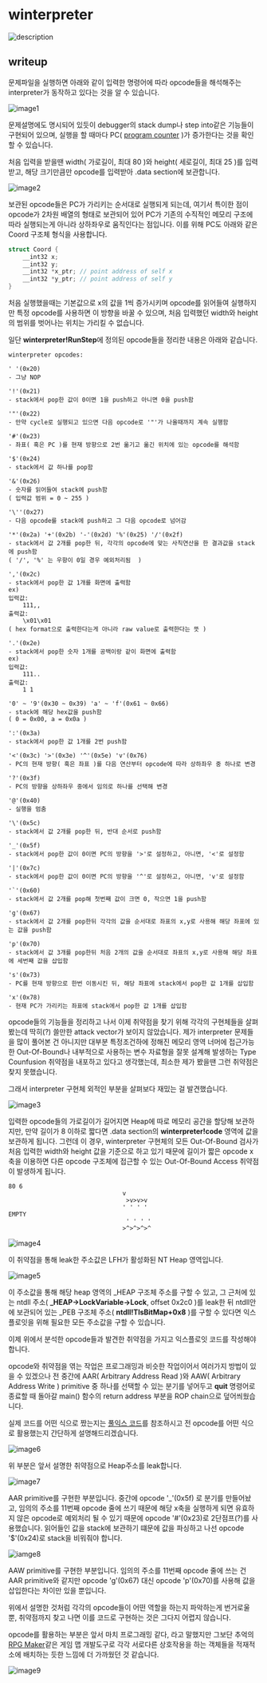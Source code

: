 # winterpreter

![description](images/description.png)


## writeup


문제파일을 실행하면 아래와 같이 입력한 명령어에 따라 opcode들을 해석해주는 interpreter가 동작하고 있다는 것을 알 수 있습니다.

![image1](images/image1.png)

문제설명에도 명시되어 있듯이 debugger의 stack dump나 step into같은 기능들이 구현되어 있으며, 실행을 할 때마다 PC( [program counter](https://en.wikipedia.org/wiki/Program_counter) )가 증가한다는 것을 확인할 수 있습니다. 

처음 입력을 받을땐 width( 가로길이, 최대 80 )와 height( 세로길이, 최대 25 )를 입력받고, 해당 크기만큼만 opcode를 입력받아 .data section에 보관합니다.

![image2](images/image2.png)

보관된 opcode들은 PC가 가리키는 순서대로 실행되게 되는데, 여기서 특이한 점이 opcode가 2차원 배열의 형태로 보관되어 있어 PC가 기존의 수직적인 메모리 구조에 따라 실행되는게 아니라 상하좌우로 움직인다는 점입니다. 이를 위해 PC도 아래와 같은 Coord 구조체 형식을 사용합니다.

```c
struct Coord {
    __int32 x;
    __int32 y;
    __int32 *x_ptr; // point address of self x
    __int32 *y_ptr; // point address of self y
}
```

처음 실행했을때는 기본값으로 x의 값을 1씩 증가시키며 opcode를 읽어들여 실행하지만 특정 opcode를 사용하면 이 방향을 바꿀 수 있으며, 처음 입력했던 width와 height의 범위를 벗어나는 위치는 가리킬 수 없습니다.

일단 **winterpreter!RunStep**에 정의된 opcode들을 정리한 내용은 아래와 같습니다.

```
winterpreter opcodes:

' '(0x20)
- 그냥 NOP

'!'(0x21)
- stack에서 pop한 값이 0이면 1을 push하고 아니면 0을 push함

'"'(0x22)
- 만약 cycle로 실행되고 있으면 다음 opcode로 '"'가 나올때까지 계속 실행함

'#'(0x23)
- 좌표( 혹은 PC )를 현재 방향으로 2번 옮기고 옮긴 위치에 있는 opcode를 해석함

'$'(0x24)
- stack에서 값 하나를 pop함

'&'(0x26)
- 숫자를 읽어들여 stack에 push함
( 입력값 범위 = 0 ~ 255 )

'\''(0x27)
- 다음 opcode를 stack에 push하고 그 다음 opcode로 넘어감

'*'(0x2a) '+'(0x2b) '-'(0x2d) '%'(0x25) '/'(0x2f)
- stack에서 값 2개를 pop한 뒤, 각각의 opcode에 맞는 사칙연산을 한 결과값을 stack에 push함
( '/', '%' 는 우항이 0일 경우 예외처리됨  )

','(0x2c)
- stack에서 pop한 값 1개를 화면에 출력함
ex)
입력값:
    111,,
출력값:
    \x01\x01
( hex format으로 출력한다는게 아니라 raw value로 출력한다는 뜻 )

'.'(0x2e)
- stack에서 pop한 숫자 1개를 공백이랑 같이 화면에 출력함 
ex)
입력값:
    111..
출력값:
    1 1

'0' ~ '9'(0x30 ~ 0x39) 'a' ~ 'f'(0x61 ~ 0x66)
- stack에 해당 hex값을 push함
( 0 = 0x00, a = 0x0a )

':'(0x3a)
- stack에서 pop한 값 1개를 2번 push함

'<'(0x3c) '>'(0x3e) '^'(0x5e) 'v'(0x76)
- PC의 현재 방향( 혹은 좌표 )를 다음 연산부터 opcode에 따라 상하좌우 중 하나로 변경 

'?'(0x3f)
- PC의 방향을 상하좌우 중에서 임의로 하나를 선택해 변경

'@'(0x40)
- 실행을 멈춤

'\'(0x5c)
- stack에서 값 2개를 pop한 뒤, 반대 순서로 push함

'_'(0x5f)
- stack에서 pop한 값이 0이면 PC의 방향을 '>'로 설정하고, 아니면, '<'로 설정함 

'|'(0x7c)
- stack에서 pop한 값이 0이면 PC의 방향을 '^'로 설정하고, 아니면, 'v'로 설정함 

'`'(0x60)
- stack에서 값 2개를 pop해 첫번째 값이 크면 0, 작으면 1을 push함

'g'(0x67)
- stack에서 값 2개를 pop한뒤 각각의 값을 순서대로 좌표의 x,y로 사용해 해당 좌표에 있는 값을 push함

'p'(0x70)
- stack에서 값 3개를 pop한뒤 처음 2개의 값을 순서대로 좌표의 x,y로 사용해 해당 좌표에 세번째 값을 삽입함

's'(0x73)
- PC를 현재 방향으로 한번 이동시킨 뒤, 해당 좌표에 stack에서 pop한 값 1개를 삽입함

'x'(0x78)
- 현재 PC가 가리키는 좌표에 stack에서 pop한 값 1개를 삽입함
```

opcode들의 기능들을 정리하고 나서 이제 취약점을 찾기 위해 각각의 구현체들을 살펴봤는데 딱히(?) 쓸만한 attack vector가 보이지 않았습니다. 제가 interpreter 문제들을 많이 풀어본 건 아니지만 대부분 특정조건하에 정해진 메모리 영역 너머에 접근가능한 Out-Of-Bound나 내부적으로 사용하는 변수 자료형을 잘못 설계해 발생하는 Type Counfusion 취약점을 내포하고 있다고 생각했는데, 최소한 제가 봤을땐 그런 취약점은 찾지 못했습니다.

그래서 interpreter 구현체 외적인 부분을 살펴보다 재밌는 걸 발견했습니다.

![image3](images/image3.png)

입력한 opcode들의 가로길이가 길어지면 Heap에 따로 메모리 공간을 할당해 보관하지만, 만약 길이가 8 이하로 짧다면 .data section의 **winterpreter!code** 영역에 값을 보관하게 됩니다. 그런데 이 경우, winterpreter 구현체의 모든 Out-Of-Bound 검사가 처음 입력한 width와 height 값을 기준으로 하고 있기 때문에 길이가 짧은 opcode x축을 이용하면 다른 opcode 구조체에 접근할 수 있는 Out-Of-Bound Access 취약점이 발생하게 됩니다.

```
80 6
                                v
                                 >v>v>v
                                ' ' ' '
EMPTY
                                 ' ' ' '
                                >^>^>^>^
```
![image4](images/image4.png)

이 취약점을 통해 leak한 주소값은 LFH가 활성화된 NT Heap 영역입니다.

![image5](images/image5.png)

이 주소값을 통해 해당 heap 영역의 _HEAP 구조체 주소를 구할 수 있고, 그 근처에 있는 ntdll 주소( **_HEAP->LockVariable->Lock**, offset 0x2c0 )를 leak한 뒤 ntdll안에 보관되어 있는 _PEB 구조체 주소( **ntdll!TlsBitMap+0x8** )를 구할 수 있다면 익스플로잇을 위해 필요한 모든 주소값을 구할 수 있습니다.

이제 위에서 분석한 opcode들과 발견한 취약점을 가지고 익스플로잇 코드를 작성해야 합니다.

opcode와 취약점을 엮는 작업은 프로그래밍과 비슷한 작업이어서 여러가지 방법이 있을 수 있겠으나 전 중간에 AAR( Arbitrary Address Read )와 AAW( Arbitrary Address Write ) primitive 중 하나를 선택할 수 있는 분기를 넣어두고 **quit** 명령어로 종료할 때 돌아갈 main() 함수의 return address 부분을 ROP chain으로 덮어씌웠습니다.

실제 코드를 어떤 식으로 짰는지는 [풀익스 코드](ex.py)를 참조하시고 전 opcode를 어떤 식으로 활용했는지 간단하게 설명해드리겠습니다.

![image6](images/image6.png)

위 부분은 앞서 설명한 취약점으로 Heap주소를 leak합니다.

![image7](images/image7.png)

AAR primitive를 구현한 부분입니다. 중간에 opcode '_'(0x5f) 로 분기를 만들어놨고, 임의의 주소를 11번째 opcode 줄에 쓰기 때문에 해당 x축을 실행하게 되면 유효하지 않은 opcode로 예외처리 될 수 있기 때문에 opcode '#'(0x23)로 2단점프(?)를 사용했습니다. 읽어들인 값을 stack에 보관하기 떄문에 값을 파싱하고 나선 opcode '$'(0x24)로 stack을 비워줘야 합니다.

![iamge8](images/image8.png)

AAW primitive를 구현한 부분입니다. 임의의 주소를 11번째 opcode 줄에 쓰는 건 AAR primitive와 같지만 opcode 'g'(0x67) 대신 opcode 'p'(0x70)를 사용해 값을 삽입한다는 차이만 있을 뿐입니다.


위에서 설명한 것처럼 각각의 opcode들이 어떤 역할을 하는지 파악하는게 번거로울 뿐, 취약점까지 찾고 나면 이를 코드로 구현하는 것은 그다지 어렵지 않습니다.

opcode를 활용하는 부분은 앞서 마치 프로그래밍 같다, 라고 말했지만 그보단 추억의 [RPG Maker](https://ko.wikipedia.org/wiki/RPG_%EB%A7%8C%EB%93%A4%EA%B8%B0)같은 게임 맵 개발도구로 각각 서로다른 상호작용을 하는 객체들을 적재적소에 배치하는 듯한 느낌에 더 가까웠던 것 같습니다.

![image9](images/image9.png)
